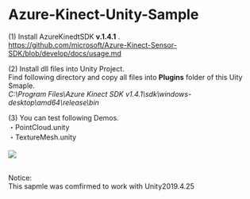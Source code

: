 # Azure-Kinect-Unity-Sample

(1) Install AzureKinedtSDK <b>v.1.4.1</b> .<br>
https://github.com/microsoft/Azure-Kinect-Sensor-SDK/blob/develop/docs/usage.md

(2) Install dll files into Unity Project.<br>
Find following directory and copy all files into <b>Plugins</b> folder of this Uity Smaple.<br> 
<i>C:\Program Files\Azure Kinect SDK v1.4.1\sdk\windows-desktop\amd64\release\bin </i>

(3) You can test following Demos.<br>
・PointCloud.unity<br>
・TextureMesh.unity<br><br>
[![](https://img.youtube.com/vi/Nt0oMN5Ece0/0.jpg)](https://www.youtube.com/watch?v=Nt0oMN5Ece0)

<br>
Notice:<br>
This sapmle was comfirmed to work with Unity2019.4.25


